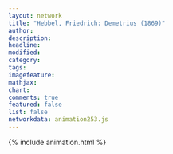 ```yaml
---
layout: network
title: "Hebbel, Friedrich: Demetrius (1869)"
author:
description:
headline:
modified:
category:
tags:
imagefeature: 
mathjax: 
chart: 
comments: true
featured: false
list: false
networkdata: animation253.js
---
```

{% include animation.html %}
